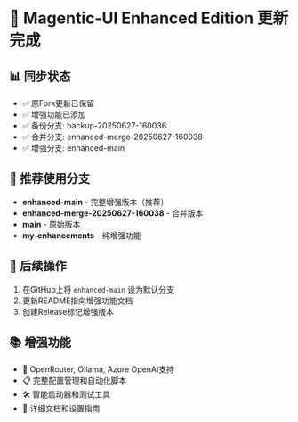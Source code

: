 
# 🚀 Magentic-UI Enhanced Edition 更新完成

## 📊 同步状态
- ✅ 原Fork更新已保留
- ✅ 增强功能已添加
- ✅ 备份分支: backup-20250627-160036
- ✅ 合并分支: enhanced-merge-20250627-160038
- ✅ 增强分支: enhanced-main

## 🎯 推荐使用分支
- **enhanced-main** - 完整增强版本（推荐）
- **enhanced-merge-20250627-160038** - 合并版本
- **main** - 原始版本
- **my-enhancements** - 纯增强功能

## 🔧 后续操作
1. 在GitHub上将 `enhanced-main` 设为默认分支
2. 更新README指向增强功能文档
3. 创建Release标记增强版本

## 📚 增强功能
- 🔧 OpenRouter, Ollama, Azure OpenAI支持
- 📋 完整配置管理和自动化脚本
- 🛠️ 智能启动器和测试工具
- 📖 详细文档和设置指南
